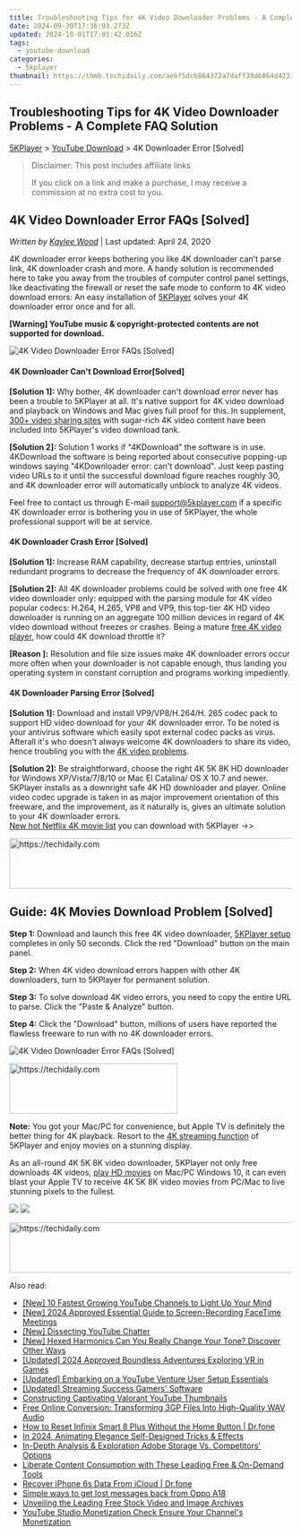 ```yaml
---
title: Troubleshooting Tips for 4K Video Downloader Problems - A Complete FAQ Solution
date: 2024-09-30T17:36:03.273Z
updated: 2024-10-01T17:01:42.016Z
tags:
  - youtube-download
categories:
  - 5kplayer
thumbnail: https://thmb.techidaily.com/ae6f5dcb864372a7daff39d6864d42313e356ceda57733053c900756165098c8.jpg
---
```


## Troubleshooting Tips for 4K Video Downloader Problems - A Complete FAQ Solution

[5KPlayer](https://tools.techidaily.com/5kplayer/products/) \> [YouTube Download](https://tools.techidaily.com/5kplayer/youtube-download/) \> 4K Downloader Error \[Solved\] 

>  Disclaimer: This post includes affiliate links
>
>  If you click on a link and make a purchase, I may receive a commission at no extra cost to you.
>

## 4K Video Downloader Error FAQs \[Solved\]

 _Written by [Kaylee Wood](https://www.quora.com/profile/Amanda-Hu-21)_ | Last updated: April 24, 2020 

4K downloader error keeps bothering you like 4K downloader can't parse link, 4K downloader crash and more. A handy solution is recommended here to take you away from the troubles of computer control panel settings, like deactivating the firewall or reset the safe mode to conform to 4K video download errors: An easy installation of [5KPlayer](https://tools.techidaily.com/5kplayer/products/) solves your 4K downloader error once and for all.

**\[Warning\] YouTube music & copyright-protected contents are not supported for download.**

![4K Video Downloader Error FAQs [Solved]](https://www.5kplayer.com/youtube-download/img/5kp-4k-downloader-error-yxt-081001.jpg) 

#### **4K Downloader Can't Download Error\[Solved\]**

**\[Solution 1\]:** Why bother, 4K downloader can't download error never has been a trouble to 5KPlayer at all. It's native support for 4K video download and playback on Windows and Mac gives full proof for this. In supplement, [300+ video sharing sites](https://tools.techidaily.com/5kplayer/youtube-download/) with sugar-rich 4K video content have been included into 5KPlayer's video download tank.

**\[Solution 2\]:** Solution 1 works if "4KDownload" the software is in use. 4KDownload the software is being reported about consecutive popping-up windows saying "4KDownloader error: can't download". Just keep pasting video URLs to it until the successful download figure reaches roughly 30, and 4K downloader error will automatically unblock to analyze 4K videos.

Feel free to contact us through E-mail [support@5kplayer.com](https://tools.techidaily.com/5kplayer/youtube-download/) if a specific 4K downloader error is bothering you in use of 5KPlayer, the whole professional support will be at service.

#### **4K Downloader Crash Error \[Solved\]**

**\[Solution 1\]:** Increase RAM capability, decrease startup entries, uninstall redundant programs to decrease the frequency of 4K downloader errors.

**\[Solution 2\]:** All 4K downloader problems could be solved with one free 4K video downloader only: equipped with the parsing module for 4K video popular codecs: H.264, H.265, VP8 and VP9, this top-tier 4K HD video downloader is running on an aggregate 100 million devices in regard of 4K video download without freezes or crashes. Being a mature [free 4K video player](https://tools.techidaily.com/5kplayer/video-music-player/), how could 4K download throttle it?

**\[Reason \]:** Resolution and file size issues make 4K downloader errors occur more often when your downloader is not capable enough, thus landing you operating system in constant corruption and programs working impediently.

#### **4K Downloader Parsing Error \[Solved\]**

**\[Solution 1\]:** Download and install VP9/VP8/H.264/H. 265 codec pack to support HD video download for your 4K downloader error. To be noted is your antivirus software which easily spot external codec packs as virus. Afterall it's who doesn't always welcome 4K downloaders to share its video, hence troubling you with the [4K video problems](https://tools.techidaily.com/5kplayer/youtube-download/).

**\[Solution 2\]:** Be straightforward, choose the right 4K 5K 8K HD downloader for Windows XP/Vista/7/8/10 or Mac El Catalina/ OS X 10.7 and newer. 5KPlayer installs as a downright safe 4K HD downloader and player. Online video codec upgrade is taken in as major improvement orientation of this freeware, and the improvement, as it naturally is, gives an ultimate solution to your 4K downloader errors.  
[New hot Netflix 4K movie list](https://tools.techidaily.com/5kplayer/airplay/) you can download with 5KPlayer ->>

<!-- affiliate ads begin -->
<a href="https://appsumo.8odi.net/c/5597632/2105882/7443" target="_top" id="2105882">
  <img src="//a.impactradius-go.com/display-ad/7443-2105882" border="0" alt="https://techidaily.com" width="728" height="90"/>
</a>
<img height="0" width="0" src="https://appsumo.8odi.net/i/5597632/2105882/7443" style="position:absolute;visibility:hidden;" border="0" />
<!-- affiliate ads end -->

##  Guide: 4K Movies Download Problem \[Solved\]

**Step 1:**  Download and launch this free 4K video downloader, [5KPlayer setup](https://tools.techidaily.com/5kplayer/video-music-player/) completes in only 50 seconds. Click the red "Download" button on the main panel.

**Step 2:** When 4K video download errors happen with other 4K downloaders, turn to 5KPlayer for permanent solution.

**Step 3:** To solve download 4K video errors, you need to copy the entire URL to parse. Click the "Paste & Analyze" button.

**Step 4:** Click the "Download" button, millions of users have reported the flawless freeware to run with no 4K downloader errors.

![4K Video Downloader Error FAQs [Solved]](https://www.5kplayer.com/youtube-download/img/download-captain-america.jpg)

<!-- affiliate ads begin -->
<a href="https://aligracehair.sjv.io/c/5597632/1972665/19272" target="_top" id="1972665">
  <img src="//a.impactradius-go.com/display-ad/19272-1972665" border="0" alt="https://techidaily.com" width="300" height="90"/>
</a>
<img height="0" width="0" src="https://aligracehair.sjv.io/i/5597632/1972665/19272" style="position:absolute;visibility:hidden;" border="0" />
<!-- affiliate ads end -->

**Note:** You got your Mac/PC for convenience, but Apple TV is definitely the better thing for 4K playback. Resort to the [4K streaming function](https://tools.techidaily.com/5kplayer/airplay/) of 5KPlayer and enjoy movies on a stunning display.

As an all-round 4K 5K 8K video downloader, 5KPlayer not only free downloads 4K videos, [play HD movies](https://tools.techidaily.com/5kplayer/video-music-player/) on Mac/PC Windows 10, it can even blast your Apple TV to receive 4K 5K 8K video movies from PC/Mac to live stunning pixels to the fullest.

[![](https://www.5kplayer.com/youtube-download/../button/freedownwhitewin.png)](https://tools.techidaily.com/5kplayer/products/) [![](https://www.5kplayer.com/youtube-download/../button/freedownbackmac.png)](https://tools.techidaily.com/5kplayer/products/)

<!-- affiliate ads begin -->
<a href="https://unicoeye.pxf.io/c/5597632/2134497/18498" target="_top" id="2134497">
  <img src="//a.impactradius-go.com/display-ad/18498-2134497" border="0" alt="https://techidaily.com" width="728" height="90"/>
</a>
<img height="0" width="0" src="https://unicoeye.pxf.io/i/5597632/2134497/18498" style="position:absolute;visibility:hidden;" border="0" />
<!-- affiliate ads end -->

<ins class="adsbygoogle"
     style="display:block"
     data-ad-format="autorelaxed"
     data-ad-client="ca-pub-7571918770474297"
     data-ad-slot="1223367746"></ins>

<ins class="adsbygoogle"
     style="display:block"
     data-ad-client="ca-pub-7571918770474297"
     data-ad-slot="8358498916"
     data-ad-format="auto"
     data-full-width-responsive="true"></ins>

<span class="atpl-alsoreadstyle">Also read:</span>
<div><ul>
<li><a href="https://youtube-video-recordings.techidaily.com/new-10-fastest-growing-youtube-channels-to-light-up-your-mind/"><u>[New] 10 Fastest Growing YouTube Channels to Light Up Your Mind</u></a></li>
<li><a href="https://visual-screen-recording.techidaily.com/new-2024-approved-essential-guide-to-screen-recording-facetime-meetings/"><u>[New] 2024 Approved Essential Guide to Screen-Recording FaceTime Meetings</u></a></li>
<li><a href="https://youtube-video-recordings.techidaily.com/new-dissecting-youtube-chatter/"><u>[New] Dissecting YouTube Chatter</u></a></li>
<li><a href="https://some-techniques.techidaily.com/new-hexed-harmonics-can-you-really-change-your-tone-discover-other-ways/"><u>[New] Hexed Harmonics Can You Really Change Your Tone? Discover Other Ways</u></a></li>
<li><a href="https://fox-http.techidaily.com/updated-2024-approved-boundless-adventures-exploring-vr-in-games/"><u>[Updated] 2024 Approved Boundless Adventures Exploring VR in Games</u></a></li>
<li><a href="https://youtube-video-recordings.techidaily.com/updated-embarking-on-a-youtube-venture-user-setup-essentials/"><u>[Updated] Embarking on a YouTube Venture User Setup Essentials</u></a></li>
<li><a href="https://youtube-tips.techidaily.com/ed-streaming-success-gamers-software/"><u>[Updated] Streaming Success Gamers' Software</u></a></li>
<li><a href="https://youtube-video-recordings.techidaily.com/constructing-captivating-valorant-youtube-thumbnails/"><u>Constructing Captivating Valorant YouTube Thumbnails</u></a></li>
<li><a href="https://blog-min.techidaily.com/free-online-conversion-transforming-3gp-files-into-high-quality-wav-audio/"><u>Free Online Conversion: Transforming 3GP Files Into High-Quality WAV Audio</u></a></li>
<li><a href="https://techidaily.com/how-to-reset-infinix-smart-8-plus-without-the-home-button-drfone-by-drfone-reset-android-reset-android/"><u>How to Reset Infinix Smart 8 Plus Without the Home Button | Dr.fone</u></a></li>
<li><a href="https://youtube-video-recordings.techidaily.com/in-2024-animating-elegance-self-designed-tricks-and-effects/"><u>In 2024, Animating Elegance Self-Designed Tricks & Effects</u></a></li>
<li><a href="https://extra-lessons.techidaily.com/in-depth-analysis-and-exploration-adobe-storage-vs-competitors-options/"><u>In-Depth Analysis & Exploration Adobe Storage Vs. Competitors' Options</u></a></li>
<li><a href="https://youtube-video-recordings.techidaily.com/liberate-content-consumption-with-these-leading-free-and-on-demand-tools/"><u>Liberate Content Consumption with These Leading Free & On-Demand Tools</u></a></li>
<li><a href="https://review-topics.techidaily.com/recover-iphone-6s-data-from-icloud-drfone-by-drfone-ios-data-recovery-ios-data-recovery/"><u>Recover iPhone 6s Data From iCloud | Dr.fone</u></a></li>
<li><a href="https://techidaily.com/simple-ways-to-get-lost-messages-back-from-oppo-a18-by-fonelab-android-recover-messages/"><u>Simple ways to get lost messages back from Oppo A18</u></a></li>
<li><a href="https://youtube-video-recordings.techidaily.com/unveiling-the-leading-free-stock-video-and-image-archives/"><u>Unveiling the Leading Free Stock Video and Image Archives</u></a></li>
<li><a href="https://youtube-video-recordings.techidaily.com/youtube-studio-monetization-check-ensure-your-channels-monetization/"><u>YouTube Studio Monetization Check Ensure Your Channel's Monetization</u></a></li>
</ul></div>

